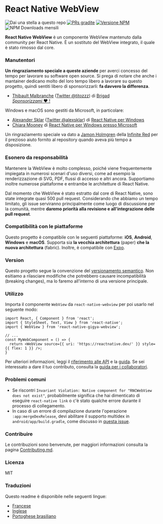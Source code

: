 # React Native WebView

![Dai una stella a questo repo](https://img.shields.io/github/stars/react-native-webview/react-native-webview?style=flat-square&label=stelle)
[![PRs gradite](https://img.shields.io/badge/PRs-welcome-brightgreen.svg?style=flat-square)](http://makeapullrequest.com)
[![Versione NPM](https://img.shields.io/npm/v/react-native-webview.svg?style=flat-square)](https://www.npmjs.com/package/react-native-webview)
![NPM Downloads mensili](https://img.shields.io/npm/dm/react-native-webview.svg)

**React Native WebView** è un componente WebView mantenuto dalla community per React Native. È un sostituto del WebView integrato, il  quale è stato rimosso dal core.

### Manutentori
**Un ringraziamento speciale a queste aziende** per averci concesso del tempo per lavorare su software open source. Si prega di notare che anche i mantainer dedicano molto del loro tempo libero a lavorare su questo progetto, quindi sentiti libero di sponsorizzarli: **fa davvero la differenza**.

- [Thibault Malbranche](https://github.com/Titozzz) ([Twitter @titozzz](https://twitter.com/titozzz)) di [Brigad](https://www.brigad.co/en-gb/about-us)  
[*Sponsorizzami* ❤️ !](https://github.com/sponsors/Titozzz)

Windows e macOS sono gestiti da Microsoft, in particolare:
- [Alexander Sklar](https://github.com/asklar) ([Twitter @alexsklar](https://twitter.com/alexsklar)) di [React Native per Windows](https://microsoft.github.io/react-native-windows/)
- [Chiara Mooney](https://github.com/chiaramooney) di [React Native per Windows presso Microsoft](https://microsoft.github.io/react-native-windows/)

Un ringraziamento speciale va dato a [Jamon Holmgren](https://github.com/jamonholmgren) della [Infinite Red](https://infinite.red) per il prezioso aiuto fornito al repository quando aveva più tempo a disposizione.

### Esonero da responsabilità
Mantenere la WebView è molto complesso, poiché viene frequentemente impiegata in numerosi scenari d'uso diversi, come ad esempio la renderizzazione di SVG, PDF, flussi di accesso e altri ancora. Supportiamo inoltre numerose piattaforme e entrambe le architetture di React Native.

Dal momento che WebView è stato estratto dal core di React Native, sono state integrate quasi 500 pull request. Considerando che abbiamo un tempo limitato, gli issue serviranno principalmente come luogo di discussione per la comunità, mentre **daremo priorità alla revisione e all'integrazione delle pull request**.

### Compatibilità con le piattaforme
Questo progetto è compatibile con le seguenti piattaforme: **iOS**, **Android**, **Windows** e **macOS**. Supporta sia **la vecchia architettura** (paper) **che la nuova architettura** (fabric). Inoltre, è compatibile con [Expo](https://docs.expo.dev/versions/latest/sdk/webview/).

### Version
Questo progetto segue la convenzione del [versionamento semantico](https://semver.org/lang/it/). Non esitiamo a rilasciare modifiche che potrebbero causare incompatibilità (breaking changes), ma lo faremo all'interno di una versione principale.

### Utilizzo
Importa il componente `WebView` da `react-native-webview` per poi usarlo nel seguente modo:

```tsx
import React, { Component } from 'react';
import { StyleSheet, Text, View } from 'react-native';
import { WebView } from 'react-native-gigya-webview';

// ...
const MyWebComponent = () => {
  return <WebView source={{ uri: 'https://reactnative.dev/' }} style={{ flex: 1 }} />;
}
```

Per ulteriori informazioni, leggi il [riferimento alle API](Reference.italian.md) e la [guida](Guide.italian.md). Se sei interessato a dare il tuo contributo, consulta la [guida per i collaboratori](Contributing.italian.md).

### Problemi comuni
- Se riscontri `Invariant Violation: Native component for "RNCWebView does not exist"`, probabilmente significa che hai dimenticato di eseguire `react-native link` o c'è stato qualche errore durante il processo di collegamento.
- In caso di un errore di compilazione durante l'operazione `:app:mergeDexRelease`, devi abilitare il supporto multidex in `android/app/build.gradle`, come discusso in [questa issue](https://github.com/react-native-webview/react-native-webview/issues/1344#issuecomment-650544648).

### Contribuire
Le contribuzioni sono benvenute, per maggiori informazioni consulta la pagina [Contributing.md](Contributing.italian.md).

### Licenza
MIT

### Traduzioni
Questo readme è disponibile nelle seguenti lingue:
- [Francese](README.french.md) 
- [Inglese](../README.md)
- [Portoghese brasiliano](README.portuguese.md)